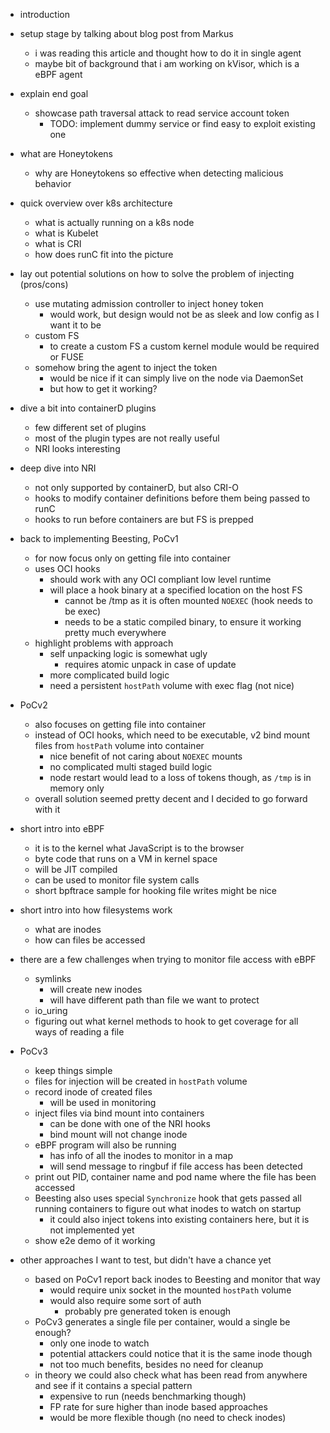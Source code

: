 * introduction

* setup stage by talking about blog post from Markus
    * i was reading this article and thought how to do it in single agent
    * maybe bit of background that i am working on kVisor, which is a eBPF agent

* explain end goal
    * showcase path traversal attack to read service account token
        * TODO: implement dummy service or find easy to exploit existing one

* what are Honeytokens
    * why are Honeytokens so effective when detecting malicious behavior

* quick overview over k8s architecture
    * what is actually running on a k8s node
    * what is Kubelet
    * what is CRI
    * how does runC fit into the picture

* lay out potential solutions on how to solve the problem of injecting (pros/cons)
    * use mutating admission controller to inject honey token
        * would work, but design would not be as sleek and low config as I want it to be
    * custom FS
        * to create a custom FS a custom kernel module would be required or FUSE
    * somehow bring the agent to inject the token
        * would be nice if it can simply live on the node via DaemonSet
        * but how to get it working?

* dive a bit into containerD plugins
    * few different set of plugins
    * most of the plugin types are not really useful
    * NRI looks interesting

* deep dive into NRI
    * not only supported by containerD, but also CRI-O
    * hooks to modify container definitions before them being passed to runC
    * hooks to run before containers are but FS is prepped

* back to implementing Beesting, PoCv1
    * for now focus only on getting file into container
    * uses OCI hooks
        * should work with any OCI compliant low level runtime
        * will place a hook binary at a specified location on the host FS
            * cannot be /tmp as it is often mounted `NOEXEC` (hook needs to be exec)
            * needs to be a static compiled binary, to ensure it working pretty much everywhere
    * highlight problems with approach
        * self unpacking logic is somewhat ugly
            * requires atomic unpack in case of update
        * more complicated build logic
        * need a persistent `hostPath` volume with exec flag (not nice)

* PoCv2
    * also focuses on getting file into container
    * instead of OCI hooks, which need to be executable, v2 bind mount files from
      `hostPath` volume into container
        * nice benefit of not caring about `NOEXEC` mounts
        * no complicated multi staged build logic
        * node restart would lead to a loss of tokens though, as `/tmp` is in memory only
    * overall solution seemed pretty decent and I decided to go forward with it

* short intro into eBPF
    * it is to the kernel what JavaScript is to the browser
    * byte code that runs on a VM in kernel space
    * will be JIT compiled
    * can be used to monitor file system calls
    * short bpftrace sample for hooking file writes might be nice

* short intro into how filesystems work
    * what are inodes
    * how can files be accessed

* there are a few challenges when trying to monitor file access with eBPF
    * symlinks
        * will create new inodes
        * will have different path than file we want to protect
    * io_uring
    * figuring out what kernel methods to hook to get coverage for all
      ways of reading a file

* PoCv3
    * keep things simple
    * files for injection will be created in `hostPath` volume
    * record inode of created files
        * will be used in monitoring
    *  inject files via bind mount into containers
        * can be done with one of the NRI hooks
        * bind mount will not change inode
    * eBPF program will also be running
        * has info of all the inodes to monitor in a map
        * will send message to ringbuf if file access has been detected
    * print out PID, container name and pod name where the file has been accessed
    * Beesting also uses special `Synchronize` hook that gets passed all running containers
      to figure out what inodes to watch on startup
        * it could also inject tokens into existing containers here, but it is not
          implemented yet
    * show e2e demo of it working

* other approaches I want to test, but didn't have a chance yet
    * based on PoCv1 report back inodes to Beesting and monitor that way
        * would require unix socket in the mounted `hostPath` volume
        * would also require some sort of auth
            * probably pre generated token is enough
    * PoCv3 generates a single file per container, would a single be enough?
        * only one inode to watch
        * potential attackers could notice that it is the same inode though
        * not too much benefits, besides no need for cleanup
    * in theory we could also check what has been read from anywhere and see if it
      contains a special pattern
        * expensive to run (needs benchmarking though)
        * FP rate for sure higher than inode based approaches
        * would be more flexible though (no need to check inodes)
